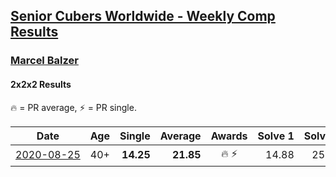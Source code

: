 <style>table {white-space: nowrap;}</style>

## [Senior Cubers Worldwide - Weekly Comp Results](/scw-comp/results/)
### [Marcel Balzer](README.md)
#### 2x2x2 Results

<span style="white-space: nowrap;">🔥 = PR average</span>, <span style="white-space: nowrap;">⚡ = PR single</span>.

| Date | Age | Single | Average | Awards | Solve 1 | Solve 2 | Solve 3 | Solve 4 | Solve 5 | Video |
| :--: | :--: | --: | --: | :--: | --: | --: | --: | --: | --: | :-- |
| [2020-08-25](../../results/2020-08-25/222.md) | 40+ | **14.25** | **21.85** | 🔥 ⚡ | 14.88 | 25.13 | 30.05 | **14.25** | 25.53 | [Desktop](https://www.facebook.com/marcel.balzer.9216/videos/10160364952482516) / [Mobile](https://m.facebook.com/marcel.balzer.9216/videos/10160364952482516) |


<!-- Global site tag (gtag.js) - Google Analytics -->
<script async src="https://www.googletagmanager.com/gtag/js?id=UA-86348435-3"></script>
<script>window.dataLayer = window.dataLayer || []; function gtag() {dataLayer.push(arguments);} gtag('js', new Date()); gtag('config', 'UA-86348435-3');</script>
